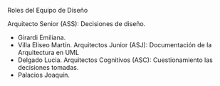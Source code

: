 Roles del Equipo de Diseño

Arquitecto Senior (ASS): Decisiones de diseño.
  - Girardi Emiliana.
  - Villa Eliseo Martín.
Arquitectos Junior (ASJ): Documentación de la Arquitectura en UML
  - Delgado Lucia.
Arquitectos Cognitivos (ASC): Cuestionamiento las decisiones tomadas.
  - Palacios Joaquín.
